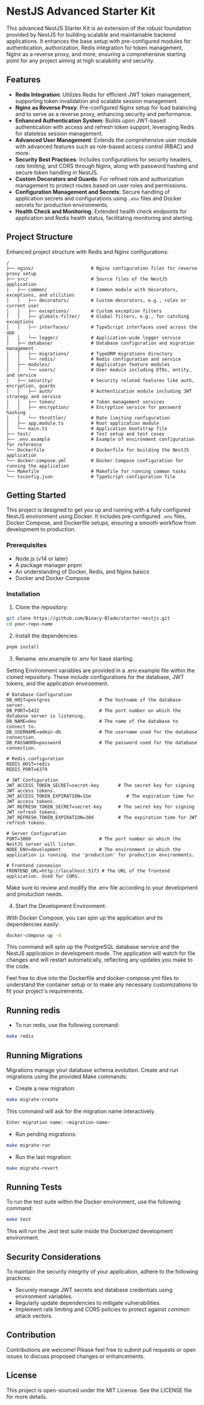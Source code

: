 # NestJS Advanced Starter Kit

This advanced NestJS Starter Kit is an extension of the robust foundation provided by NestJS for building scalable and maintainable backend applications. It enhances the base setup with pre-configured modules for authentication, authorization, Redis integration for token management, Nginx as a reverse proxy, and more, ensuring a comprehensive starting point for any project aiming at high scalability and security.

## Features

- **Redis Integration**: Utilizes Redis for efficient JWT token management, supporting token invalidation and scalable session management.
- **Nginx as Reverse Proxy**: Pre-configured Nginx setup for load balancing and to serve as a reverse proxy, enhancing security and performance.
- **Enhanced Authentication System**: Builds upon JWT-based authentication with access and refresh token support, leveraging Redis for stateless session management.
- **Advanced User Management**: Extends the comprehensive user module with advanced features such as role-based access control (RBAC) and more.
- **Security Best Practices**: Includes configurations for security headers, rate limiting, and CORS through Nginx, along with password hashing and secure token handling in NestJS.
- **Custom Decorators and Guards**: For refined role and authorization management to protect routes based on user roles and permissions.
- **Configuration Management and Secrets**: Secure handling of application secrets and configurations using `.env` files and Docker secrets for production environments.
- **Health Check and Monitoring**: Extended health check endpoints for application and Redis health status, facilitating monitoring and alerting.

## Project Structure

Enhanced project structure with Redis and Nginx configurations:

```plaintext
/
├── nginx/                     # Nginx configuration files for reverse proxy setup
├── src/                       # Source files of the NestJS application
│   ├── common/                # Common module with decorators, exceptions, and utilities
│   │   ├── decorators/        # Custom decorators, e.g., roles or current user
│   │   ├── exceptions/        # Custom exception filters
│   │   ├── globals-filter/    # Global filters, e.g., for catching exceptions
│   │   ├── interfaces/        # TypeScript interfaces used across the app
│   │   └── logger/            # Application-wide logger service
│   ├── database/              # Database configuration and migration management
│   │   ├── migrations/        # TypeORM migrations directory
│   │   └── redis/             # Redis configuration and service
│   ├── modules/               # Application feature modules
│   │   └── users/             # User module including DTOs, entity, and service
│   ├── security/              # Security related features like auth, encryption, guards
│   │   ├── auth/              # Authentication module including JWT strategy and service
│   │   ├── token/             # Token management services
│   │   ├── encryption/        # Encryption service for password hashing
│   │   └── throttler/         # Rate limiting configuration
│   ├── app.module.ts          # Root application module
│   └── main.ts                # Application bootstrap file
├── test/                      # Test setup and test cases
├── .env.example               # Example of environment configuration for reference
└── Dockerfile                 # Dockerfile for building the NestJS application
└── docker-compose.yml         # Docker Compose configuration for running the application
└── Makefile                   # Makefile for running common tasks
└── tsconfig.json              # TypeScript configuration file

```

## Getting Started

This project is designed to get you up and running with a fully configured NestJS environment using Docker. It includes pre-configured `.env` files, Docker Compose, and Dockerfile setups, ensuring a smooth workflow from development to production.

### Prerequisites

- Node.js (v14 or later)
- A package manager pnpm 
- An understanding of Docker, Redis, and Nginx basics
- Docker and Docker Compose 

### Installation


1. Clone the repository:
```bash
git clone https://github.com/Binary-Blade/starter-nestjs.git 
cd your-repo-name
```

2. Install the dependencies:

```bash
pnpm install
```


3. Rename .env.example to .env for base starting:

Setting Environment variables are provided in a .env.example file within the cloned repository.
These include configurations for the database, JWT tokens, and the application environment. 

```env
# Database Configuration
DB_HOST=postgres                  # The hostname of the database server.
DB_PORT=5432                      # The port number on which the database server is listening.
DB_NAME=dev                       # The name of the database to connect to.
DB_USERNAME=admin-db              # The username used for the database connection.
DB_PASSWORD=password              # The password used for the database connection.

# Redis configuration
REDIS_HOST=redis
REDIS_PORT=6379

# JWT Configuration
JWT_ACCESS_TOKEN_SECRET=secret-key       # The secret key for signing JWT access tokens.
JWT_ACCESS_TOKEN_EXPIRATION=15m             # The expiration time for JWT access tokens.
JWT_REFRESH_TOKEN_SECRET=secret-key      # The secret key for signing JWT refresh tokens.
JWT_REFRESH_TOKEN_EXPIRATION=30d         # The expiration time for JWT refresh tokens.

# Server Configuration
PORT=3000                         # The port number on which the NestJS server will listen.
NODE_ENV=development              # The environment in which the application is running. Use 'production' for production environments.

# Frontend connexion
FRONTEND_URL=http://localhost:5173 # The URL of the frontend application. Used for CORS.

```

Make sure to review and modify the .env file according to your development and production needs.

4. Start the Development Environment:

With Docker Compose, you can spin up the application and its dependencies easily:

```bash
docker-compose up -d
```

This command will spin up the PostgreSQL database service and the NestJS application in development mode. The application will watch for file changes and will restart automatically, reflecting any updates you make to the code.

Feel free to dive into the Dockerfile and docker-compose.yml files to understand the container setup or to make any necessary customizations to fit your project's requirements.


## Running redis
- To run redis, use the following command:
```bash
make redis
```

## Running Migrations
Migrations manage your database schema evolution. Create and run migrations using the provided Make commands:

- Create a new migration:
```bash
make migrate-create
```
This command will ask for the migration name interactively.

```bash
Enter migration name: <migration-name>
```

- Run pending migrations:

```bash
make migrate-run
```

- Run the last migration:

```bash
make migrate-revert
```

## Running Tests

To run the test suite within the Docker environment, use the following command:

```bash
make test
```

This will run the Jest test suite inside the Dockerized development environment.

## Security Considerations

To maintain the security integrity of your application, adhere to the following practices:

- Securely manage JWT secrets and database credentials using environment variables.
- Regularly update dependencies to mitigate vulnerabilities.
- Implement rate limiting and CORS policies to protect against common attack vectors.


## Contribution

Contributions are welcome! Please feel free to submit pull requests or open issues to discuss proposed changes or enhancements.

## License

This project is open-sourced under the MIT License. See the LICENSE file for more details.
